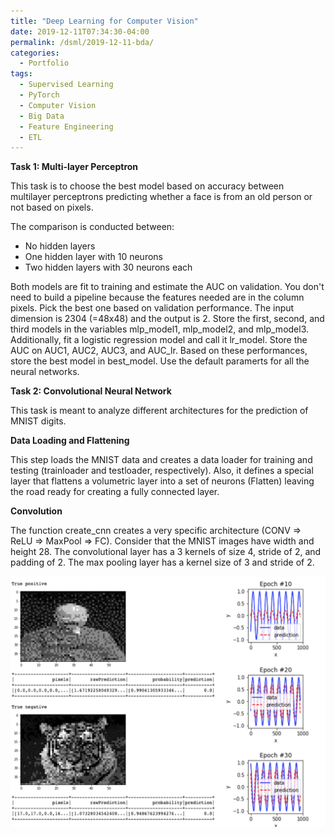 ```yaml
---
title: "Deep Learning for Computer Vision"
date: 2019-12-11T07:34:30-04:00
permalink: /dsml/2019-12-11-bda/
categories:
  - Portfolio
tags:
  - Supervised Learning
  - PyTorch
  - Computer Vision
  - Big Data
  - Feature Engineering
  - ETL
---
```

**Task 1: Multi-layer Perceptron**

This task is to choose the best model based on accuracy between multilayer perceptrons predicting whether a face is from an old person or not based on pixels. 

The comparison is conducted between:

- No hidden layers
- One hidden layer with 10 neurons
- Two hidden layers with 30 neurons each

Both models are fit to training and estimate the AUC on validation. You don't need to build a pipeline because the features needed are in the column pixels. Pick the best one based on validation performance. The input dimension is 2304 (=48x48) and the output is 2. Store the first, second, and third models in the variables mlp_model1, mlp_model2, and mlp_model3. Additionally, fit a logistic regression model and call it lr_model. Store the AUC on AUC1, AUC2, AUC3, and AUC_lr. Based on these performances, store the best model in best_model. Use the default paramerts for all the neural networks.

**Task 2: Convolutional Neural Network**

This task is meant to analyze different architectures for the prediction of MNIST digits. 

**Data Loading and Flattening**

This step loads the MNIST data and creates a data loader for training and testing (trainloader and testloader, respectively). Also, it defines a special layer that flattens a volumetric layer into a set of neurons (Flatten) leaving the road ready for creating a fully connected layer.

**Convolution**

The function create_cnn creates a very specific architecture (CONV => ReLU => MaxPool => FC). Consider that the MNIST images have width and height 28. The convolutional layer has a 3 kernels of size 4, stride of 2, and padding of 2. The max pooling layer has a kernel size of 3 and stride of 2.

<img src="https://github.com/Advaitiyer/advaitiyer.github.io/blob/master/assets/images/big-data-analytics/Week6.png?raw=true"/>


